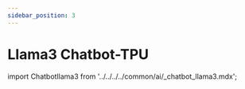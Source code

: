 ```yaml
---
sidebar_position: 3
---
```


# Llama3 Chatbot-TPU

import Chatbotllama3 from '../../../../common/ai/\_chatbot_llama3.mdx';

<Chatbotllama3 />
